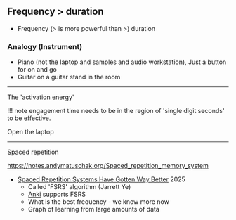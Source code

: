 Frequency > duration
--------------------

* Frequency (> is more powerful than >) duration

### Analogy (Instrument)

* Piano (not the laptop and samples and audio workstation), Just a button for on and go
* Guitar on a guitar stand in the room

---

The 'activation energy'

!!! note
    engagement time needs to be in the region of 'single digit seconds' to be effective.



Open the laptop

---

Spaced repetition


https://notes.andymatuschak.org/Spaced_repetition_memory_system

* [Spaced Repetition Systems Have Gotten Way Better](https://domenic.me/fsrs/) 2025
    * Called 'FSRS' algorithm (Jarrett Ye) 
    * [Anki](https://apps.ankiweb.net/) supports FSRS
    * What is the best frequency - we know more now
    * Graph of learning from large amounts of data